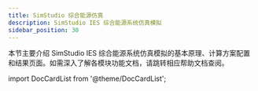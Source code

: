 ```yaml
---
title: SimStudio 综合能源仿真
description: SimStudio IES 综合能源系统仿真模拟
sidebar_position: 30
---
```


本节主要介绍 SimStudio IES 综合能源系统仿真模拟的基本原理、计算方案配置和结果页面。如需深入了解各模块功能文档，请跳转相应帮助文档查阅。



import DocCardList from '@theme/DocCardList';

<DocCardList />
